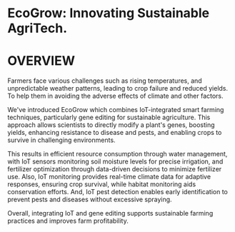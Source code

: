 # EcoGrow: Innovating Sustainable AgriTech.

# OVERVIEW
Farmers face various challenges such as rising temperatures, and unpredictable weather patterns, leading to crop failure and reduced yields. To help them in avoiding the adverse effects of climate and other factors.

We've introduced EcoGrow which combines IoT-integrated smart farming techniques, particularly gene editing for sustainable agriculture. This approach allows scientists to directly modify a plant's genes, boosting yields, enhancing resistance to disease and pests, and enabling crops to survive in challenging environments.

This results in efficient resource consumption through water management, with IoT sensors monitoring soil moisture levels for precise irrigation, and fertilizer optimization through data-driven decisions to minimize fertilizer use. Also, IoT monitoring provides real-time climate data for adaptive responses, ensuring crop survival, while habitat monitoring aids conservation efforts. And, IoT pest detection enables early identification to prevent pests and diseases without excessive spraying.

Overall, integrating IoT and gene editing supports sustainable farming practices and improves farm profitability.
